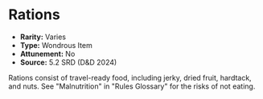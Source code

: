 # Rations

- **Rarity:** Varies
- **Type:** Wondrous Item
- **Attunement:** No
- **Source:** 5.2 SRD (D&D 2024)

Rations consist of travel-ready food, including jerky, dried fruit, hardtack, and nuts. See "Malnutrition" in "Rules Glossary" for the risks of not eating.
